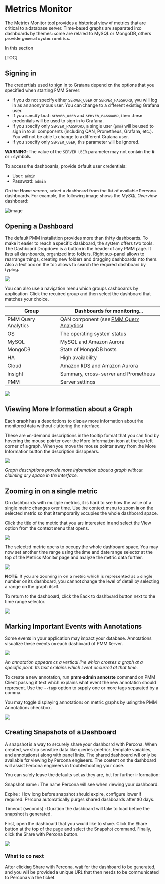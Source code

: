 # Metrics Monitor

The Metrics Monitor tool provides a historical view of metrics that are critical to a database server. Time-based graphs are separated into dashboards by themes: some are related to MySQL or MongoDB, others provide general system metrics.

In this section

[TOC]

## Signing in

The credentials used to sign in to Grafana depend on the options that you specified when starting PMM Server:

* If you do not specify either `SERVER_USER` or `SERVER_PASSWORD`, you will log in as an anonymous user.  You can change to a different existing Grafana user.
* If you specify both `SERVER_USER` and `SERVER_PASSWORD`, then these credentials will be used to sign in to Grafana.
* If you specify only `SERVER_PASSWORD`, a single user (`pmm`) will be used to sign in to all components (including QAN, Prometheus, Grafana, etc.).  You will not be able to change to a different Grafana user.
* If you specify only `SERVER_USER`, this parameter will be ignored.

**WARNING**: The value of the `SERVER_USER` parameter may not contain the **#** or **:** symbols.

To access the dashboards, provide default user credentials:

* User: `admin`
* Password: `admin`

On the Home screen, select a dashboard from the list of available Percona dashboards.  For example, the following image shows the *MySQL Overview* dashboard:

![image](_images/metrics-monitor.png)

## Opening a Dashboard

The default PMM installation provides more than thirty dashboards. To make it easier to reach a specific dashboard, the system offers two tools. The Dashboard Dropdown is a button in the header of any PMM page. It lists all dashboards, organized into folders. Right sub-panel allows to rearrange things, creating new folders and dragging dashboards into them. Also a text box on the top allows to search the required dashboard by typing.

![](_images/metrics-monitor.dashboard-dropdown.png)

You can also use a navigation menu which groups dashboards by application. Click the required group and then select the dashboard that matches your choice.

| Group               | Dashboards for monitoring... |
| ------------------- | ---------------------------- |
| PMM Query Analytics | QAN component (see [PMM Query Analytics](qan.md)) |
| OS                  | The operating system status          |
| MySQL               | MySQL and Amazon Aurora              |
| MongoDB             | State of MongoDB hosts               |
| HA                  | High availability                    |
| Cloud               | Amazon RDS and Amazon Aurora         |
| Insight             | Summary, cross-server and Prometheus |
| PMM                 | Server settings                      |

![](_images/metrics-monitor.menu.png)

## Viewing More Information about a Graph

Each graph has a descriptions to display more information about the monitored data without cluttering the interface.

These are on-demand descriptions in the tooltip format that you can find by hovering the mouse pointer over the More Information icon at the top left corner of a graph. When you move the mouse pointer away from the More Information button the description disappears.

![](_images/metrics-monitor.description.1.png)

*Graph descriptions provide more information about a graph without claiming any space in the interface.*

## Zooming in on a single metric

On dashboards with multiple metrics, it is hard to see how the value of a single metric changes over time. Use the context menu to zoom in on the selected metric so that it temporarily occupies the whole dashboard space.

Click the title of the metric that you are interested in and select the View option from the context menu that opens.

![](_images/metrics-monitor.metric-context-menu.1.png)

The selected metric opens to occupy the whole dashboard space. You may now set another time range using the time and date range selector at the top of the Metrics Monitor page and analyze the metric data further.

![](_images/metrics-monitor.cross-server-graphs.load-average.1.png)

**NOTE**: If you are zooming in on a metric which is represented as a single number on its dashboard, you cannot change the level of detail by selecting a range on the graph itself.

To return to the dashboard, click the Back to dashboard button next to the time range selector.

![](_images/metrics-monitor.time-range-selector.1.png)

## Marking Important Events with Annotations

Some events in your application may impact your database. Annotations visualize these events on each dashboard of PMM Server.

![](_images/pmm-server.mysql-overview.mysql-client-thread-activity.1.png)

*An annotation appears as a vertical line which crosses a graph at a specific point. Its text explains which event occurred at that time.*

To create a new annotation, run **pmm-admin annotate** command on PMM Client passing it text which explains what event the new annotation should represent. Use the `--tags` option to supply one or more tags separated by a comma.

You may toggle displaying annotations on metric graphs by using the PMM Annotations checkbox.

![](_images/pmm-server.pmm-annotations.png)

## Creating Snapshots of a Dashboard

A snapshot is a way to securely share your dashboard with Percona. When created, we strip sensitive data like queries (metrics, template variables, and annotations) along with panel links. The shared dashboard will only be available for viewing by Percona engineers. The content on the dashboard will assist Percona engineers in troubleshooting your case.

You can safely leave the defaults set as they are, but for further information:

Snapshot name
: The name Percona will see when viewing your dashboard.

Expire
: How long before snapshot should expire, configure lower if required. Percona automatically purges shared dashboards after 90 days.

Timeout (seconds)
: Duration the dashboard will take to load before the snapshot is generated.

First, open the dashboard that you would like to share. Click the Share button at the top of the page and select the Snapshot command. Finally, click the Share with Percona button.

![](_images/metrics-monitor.share.snapshot.png)

### What to do next

After clicking Share with Percona, wait for the dashboard to be generated, and you will be provided a unique URL that then needs to be communicated to Percona via the ticket.

